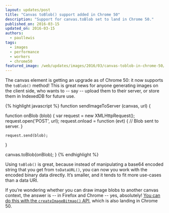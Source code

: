 ```yaml
---
layout: updates/post
title: "Canvas toBlob() support added in Chrome 50"
description: "Support for canvas.toBlob set to land in Chrome 50."
published_on: 2016-03-15
updated_on: 2016-03-15
authors:
  - paullewis
tags:
  - images
  - performance
  - workers
  - chrome50
featured_image: /web/updates/images/2016/03/canvas-toblob-in-chrome-50/workflow.jpg
---
```


The canvas element is getting an upgrade as of Chrome 50: it now supports the `toBlob()` method! This is great news for anyone generating images on the client side, who wants to -- say -- upload them to their server, or store them in IndexedDB for future use.

{% highlight javascript %}
function sendImageToServer (canvas, url) {

  function onBlob (blob) {
    var request = new XMLHttpRequest();
    request.open('POST', url);
    request.onload = function (evt) {
      // Blob sent to server.
    }

    request.send(blob);
  }

  canvas.toBlob(onBlob);
}
{% endhighlight %}

Using `toBlob()` is great, because instead of manipulating a base64 encoded string that you get from `toDataURL()`, you can now you work with the encoded binary data directly. It’s smaller, and it tends to fit more use-cases than a data URI.

If you’re wondering whether you can draw image blobs to another canvas context, the answer is -- in Firefox and Chrome -- yes, absolutely! [You can do this with the `createImageBitmap()` API](./createimagebitmap-in-chrome-50), which is also landing in Chrome 50.
